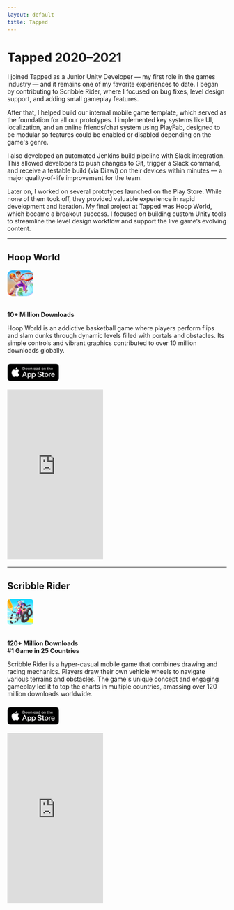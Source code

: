 ```yaml
---
layout: default
title: Tapped
---
```

# Tapped 2020–2021

I joined Tapped as a Junior Unity Developer — my first role in the games industry — and it remains one of my favorite experiences to date. I began by contributing to Scribble Rider, where I focused on bug fixes, level design support, and adding small gameplay features.

After that, I helped build our internal mobile game template, which served as the foundation for all our prototypes. I implemented key systems like UI, localization, and an online friends/chat system using PlayFab, designed to be modular so features could be enabled or disabled depending on the game's genre.

I also developed an automated Jenkins build pipeline with Slack integration. This allowed developers to push changes to Git, trigger a Slack command, and receive a testable build (via Diawi) on their devices within minutes — a major quality-of-life improvement for the team.

Later on, I worked on several prototypes launched on the Play Store. While none of them took off, they provided valuable experience in rapid development and iteration. My final project at Tapped was Hoop World, which became a breakout success. I focused on building custom Unity tools to streamline the level design workflow and support the live game’s evolving content.

---

## Hoop World

<img src="assets/images/hoop-world-logo.png" alt="Hoop World Logo" style="height: 60px; margin-bottom: 1rem;">

**10+ Million Downloads**

Hoop World is an addictive basketball game where players perform flips and slam dunks through dynamic levels filled with portals and obstacles. Its simple controls and vibrant graphics contributed to over 10 million downloads globally.

<a href="https://apps.apple.com/us/app/hoop-world-3d/id1582468475?l=en-GB" target="_blank">
  <img src="assets/images/app-store-badge.png" alt="Download on the App Store" style="height: 40px; margin-top: 0.5rem;">
</a>

<div class="video-grid" style="margin-top: 1rem;">
  <iframe width="220" height="390" src="https://www.youtube.com/watch?v=ldpadKCuEEw" frameborder="0" allowfullscreen></iframe>
</div>

---

## Scribble Rider

<img src="assets/images/scribble-logo.png" alt="Scribble Rider Logo" style="height: 60px; margin-bottom: 1rem;">

**120+ Million Downloads**  
**#1 Game in 25 Countries**

Scribble Rider is a hyper-casual mobile game that combines drawing and racing mechanics. Players draw their own vehicle wheels to navigate various terrains and obstacles. The game's unique concept and engaging gameplay led it to top the charts in multiple countries, amassing over 120 million downloads worldwide.

<a href="https://apps.apple.com/us/app/scribble-rider/id1518267642" target="_blank">
  <img src="assets/images/app-store-badge.png" alt="Download on the App Store" style="height: 40px; margin-top: 0.5rem;">
</a>

<div class="video-grid" style="margin-top: 1rem;">
  <iframe width="220" height="390" src="https://www.youtube.com/shorts/6NN3EQ_eCco" frameborder="0" allowfullscreen></iframe>
</div>

